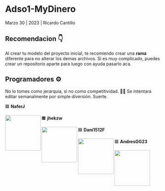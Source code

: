 # Adso1-MyDinero
Marzo 30 | 2023 | Ricardo Cantillo

## Recomendacion 👇

Al crear tu modelo del proyecto inicial, te recomiendo crear una **rama** diferente
para no alterar los demas archivos. Si es muy complicado, puedes  crear un repositorio aparte para luego con ayuda pasarlo aca.

## Programadores ⚙


No lo tomes como jerarquia, si no como competitividad. 👍🏻
Se intentara editar semanalmente por simple diversión.
Suerte.


🟪 **NaferJ**

<a href= "https://github.com/NaferJ" > <img src="https://avatars.githubusercontent.com/u/104089760?v=4" align="left" width="115" ></a>

🟧 **jhekzw**

<a href= "https://github.com/jhekzw" > <img src="https://avatars.githubusercontent.com/u/112637740?v=4" align="left" width="115" ></a>

🟦 **Dani1512F**

<a href= "https://github.com/Dani1512F" > <img src="https://avatars.githubusercontent.com/u/118460679?v=4" align="left" width="115" ></a>

🟥 **AndresGG23**

<a href= "https://github.com/AndresGG23" > <img src="https://user-images.githubusercontent.com/104089760/231014864-75d7a044-b72b-4015-924e-0537437a577b.png" align="left" width="115" ></a>


